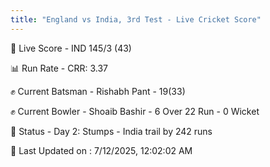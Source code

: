 ```yaml
---
title: "England vs India, 3rd Test - Live Cricket Score"
---
```


🔴 Live Score - IND 145/3 (43)  

📊 Run Rate - CRR: 3.37  

✊ Current Batsman - Rishabh Pant - 19(33)  

✊ Current Bowler - Shoaib Bashir - 6 Over 22 Run - 0 Wicket  

📑 Status - Day 2: Stumps - India trail by 242 runs

📝 Last Updated on : 7/12/2025, 12:02:02 AM  

